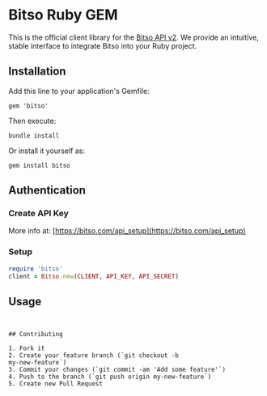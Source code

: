 # Bitso Ruby GEM

This is the official client library for the [Bitso API v2](https://bitso.com/api_info). We provide an intuitive, stable interface to integrate Bitso into your Ruby project.

## Installation

Add this line to your application's Gemfile:

    gem 'bitso'

Then execute:

    bundle install

Or install it yourself as:

    gem install bitso



## Authentication

### Create API Key

More info at: [https://bitso.com/api_setup](https://bitso.com/api_setup)

### Setup

```ruby
require 'bitso'
client = Bitso.new(CLIENT, API_KEY, API_SECRET)
```

## Usage

```


## Contributing

1. Fork it
2. Create your feature branch (`git checkout -b
my-new-feature`)
3. Commit your changes (`git commit -am 'Add some feature'`)
4. Push to the branch (`git push origin my-new-feature`)
5. Create new Pull Request
